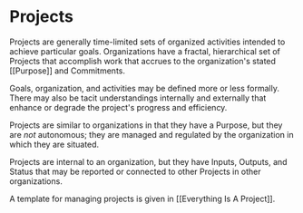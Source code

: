 # Projects

Projects are generally time-limited sets of organized activities intended to achieve particular goals. Organizations have a fractal, hierarchical set of Projects that accomplish work that accrues to the organization's stated [[Purpose]] and Commitments. 

Goals, organization, and activities may be defined more or less formally. There may also be tacit understandings internally and externally that enhance or degrade the project's progress and efficiency.

Projects are similar to organizations in that they have a Purpose, but they are _not_ autonomous; they are managed and regulated by the organization in which they are situated.

Projects are internal to an organization, but they have Inputs, Outputs, and Status that may be reported or connected to other Projects in other organizations.

A template for managing projects is given in [[Everything Is A Project]].

